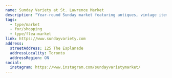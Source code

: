 ```yaml
---
name: Sunday Variety at St. Lawrence Market
description: "Year-round Sunday market featuring antiques, vintage items, collectibles, and crafts at St. Lawrence Market's north building."
tags:
  - type/market
  - for/shopping
  - type/flea-market
link: https://www.sundayvariety.com
address:
  streetAddress: 125 The Esplanade
  addressLocality: Toronto
  addressRegion: ON
social:
  instagram: https://www.instagram.com/sundayvarietymarket/
---
```

